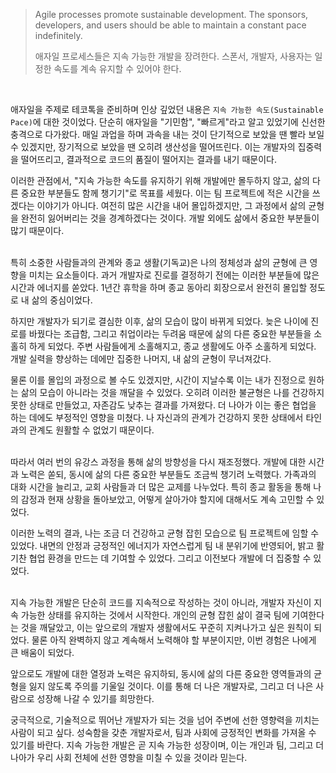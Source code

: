 > Agile processes promote sustainable development. The sponsors, developers, and users should be able to maintain a constant pace indefinitely.
>
> 애자일 프로세스들은 지속 가능한 개발을 장려한다. 스폰서, 개발자, 사용자는 일정한 속도를 계속 유지할 수 있어야 한다.
<br>

애자일을 주제로 테코톡을 준비하며 인상 깊었던 내용은 `지속 가능한 속도(Sustainable Pace)`에 대한 것이었다. 
단순히 애자일을 "기민함", "빠르게"라고 알고 있었기에 신선한 충격으로 다가왔다. 
매일 과업을 하며 과속을 내는 것이 단기적으로 보았을 땐 빨라 보일 수 있겠지만, 장기적으로 보았을 땐 오히려 생산성을 떨어뜨린다. 
이는 개발자의 집중력을 떨어뜨리고, 결과적으로 코드의 품질이 떨어지는 결과를 내기 때문이다.
<br>

이러한 관점에서, "지속 가능한 속도를 유지하기 위해 개발에만 몰두하지 않고, 삶의 다른 중요한 부분들도 함께 챙기기"로 목표를 세웠다. 
이는 팀 프로젝트에 적은 시간을 쓰겠다는 이야기가 아니다. 
여전히 많은 시간을 내어 몰입하겠지만, 그 과정에서 삶의 균형을 완전히 잃어버리는 것을 경계하겠다는 것이다. 
개발 외에도 삶에서 중요한 부분들이 많기 때문이다.
<br>
<br>

특히 소중한 사람들과의 관계와 종교 생활(기독교)은 나의 정체성과 삶의 균형에 큰 영향을 미치는 요소들이다. 
과거 개발자로 진로를 결정하기 전에는 이러한 부분들에 많은 시간과 에너지를 쏟았다. 
1년간 휴학을 하며 종교 동아리 회장으로서 완전히 몰입할 정도로 내 삶의 중심이었다.
<br>

하지만 개발자가 되기로 결심한 이후, 삶의 모습이 많이 바뀌게 되었다. 
늦은 나이에 진로를 바꿨다는 조급함, 그리고 취업이라는 두려움 때문에 삶의 다른 중요한 부분들을 소홀히 하게 되었다. 
주변 사람들에게 소홀해지고, 종교 생활에도 아주 소홀하게 되었다. 
개발 실력을 향상하는 데에만 집중한 나머지, 내 삶의 균형이 무너져갔다.
<br>

물론 이를 몰입의 과정으로 볼 수도 있겠지만, 시간이 지날수록 이는 내가 진정으로 원하는 삶의 모습이 아니라는 것을 깨달을 수 있었다. 
오히려 이러한 불균형은 나를 건강하지 못한 상태로 만들었고, 자존감도 낮추는 결과를 가져왔다. 
더 나아가 이는 좋은 협업을 하는 데에도 부정적인 영향을 미쳤다. 
나 자신과의 관계가 건강하지 못한 상태에서 타인과의 관계도 원활할 수 없었기 때문이다.
<br>
<br>

따라서 여러 번의 유강스 과정을 통해 삶의 방향성을 다시 재조정했다. 
개발에 대한 시간과 노력은 쏟되, 동시에 삶의 다른 중요한 부분들도 조금씩 챙기려 노력했다. 
가족과의 대화 시간을 늘리고, 교회 사람들과 더 많은 교제를 나누었다. 
특히 종교 활동을 통해 나의 감정과 현재 상황을 돌아보았고, 어떻게 살아가야 할지에 대해서도 계속 고민할 수 있었다.
<br>

이러한 노력의 결과, 나는 조금 더 건강하고 균형 잡힌 모습으로 팀 프로젝트에 임할 수 있었다. 
내면의 안정과 긍정적인 에너지가 자연스럽게 팀 내 분위기에 반영되어, 밝고 활기찬 협업 환경을 만드는 데 기여할 수 있었다. 
그리고 이전보다 개발에 더 집중할 수 있었다.
<br>
<br>

지속 가능한 개발은 단순히 코드를 지속적으로 작성하는 것이 아니라, 개발자 자신이 지속 가능한 상태를 유지하는 것에서 시작한다. 
개인의 균형 잡힌 삶이 결국 팀에 기여한다는 것을 깨달았고, 이는 앞으로의 개발자 생활에서도 꾸준히 지켜나가고 싶은 원칙이 되었다. 
물론 아직 완벽하지 않고 계속해서 노력해야 할 부분이지만, 이번 경험은 나에게 큰 배움이 되었다.
<br>

앞으로도 개발에 대한 열정과 노력은 유지하되, 동시에 삶의 다른 중요한 영역들과의 균형을 잃지 않도록 주의를 기울일 것이다. 
이를 통해 더 나은 개발자로, 그리고 더 나은 사람으로 성장해 나갈 수 있기를 희망한다.
<br>

궁극적으로, 기술적으로 뛰어난 개발자가 되는 것을 넘어 주변에 선한 영향력을 끼치는 사람이 되고 싶다. 
성숙함을 갖춘 개발자로서, 팀과 사회에 긍정적인 변화를 가져올 수 있기를 바란다. 
지속 가능한 개발은 곧 지속 가능한 성장이며, 이는 개인과 팀, 그리고 더 나아가 우리 사회 전체에 선한 영향을 미칠 수 있을 것이라 믿는다.

